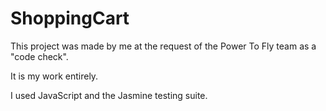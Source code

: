 ShoppingCart
============
This project was made by me at the request of the Power To Fly team as a "code check".

It is my work entirely.

I used JavaScript and the Jasmine testing suite.
